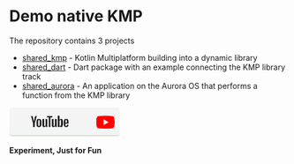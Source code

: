 Demo native KMP
===================

The repository contains 3 projects

* [shared_kmp](shared_kmp) - Kotlin Multiplatform building into a dynamic library
* [shared_dart](shared_dart) - Dart package with an example connecting the KMP library track
* [shared_aurora](shared_aurora) - An application on the Aurora OS that performs a function from the KMP library

[![picture](data/btn_youtube.png)](https://youtu.be/xV7aTgKBAjs)

**Experiment, Just for Fun**
